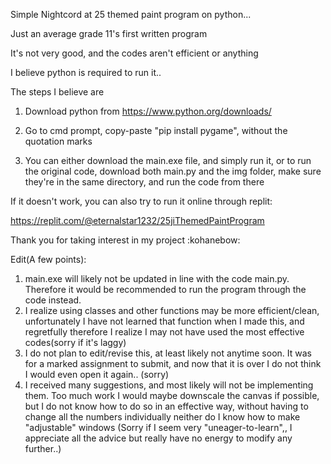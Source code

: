 Simple Nightcord at 25 themed paint program on python...

Just an average grade 11's first written program

It's not very good, and the codes aren't efficient or anything



I believe python is required to run it..

The steps I believe are

1. Download python from https://www.python.org/downloads/

2. Go to cmd prompt, copy-paste "pip install pygame", without the quotation marks

3. You can either download the main.exe file, and simply run it, or to run the original code, download both main.py and the img folder, make sure they're in the same directory, and run the code from there

If it doesn't work, you can also try to run it online through replit:

https://replit.com/@eternalstar1232/25jiThemedPaintProgram 

Thank you for taking interest in my project \:kohanebow\:

Edit(A few points)\:
1. main.exe will likely not be updated in line with the code main.py. Therefore it would be recommended to run the program through the code instead.
2. I realize using classes and other functions may be more efficient/clean, unfortunately I have not learned that function when I made this, and regretfully therefore I realize I may not have used the most effective codes(sorry if it's laggy)
3. I do not plan to edit/revise this, at least likely not anytime soon. It was for a marked assignment to submit, and now that it is over I do not think I would even open it again.. (sorry)
4. I received many suggestions, and most likely will not be implementing them. Too much work
   I would maybe downscale the canvas if possible, but I do not know how to do so in an effective way, without having to change all the numbers individually
   neither do I know how to make "adjustable" windows
(Sorry if I seem very "uneager-to-learn",, I appreciate all the advice but really have no energy to modify any further..)
